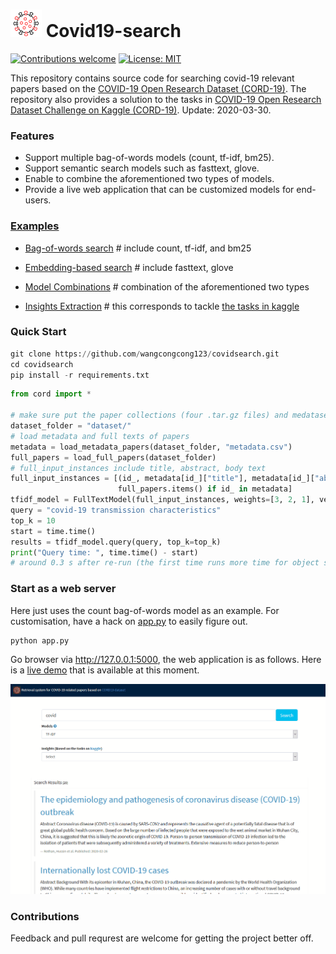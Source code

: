 #  ![](pics/logo.png) Covid19-search

<a href="/flairNLP/flair/blob/master/CONTRIBUTING.md"><img src="https://camo.githubusercontent.com/8f697c48adc5026cc6d83dd45e42b9b93ee1803c/68747470733a2f2f696d672e736869656c64732e696f2f62616467652f636f6e747269627574696f6e732d77656c636f6d652d627269676874677265656e2e737667" alt="Contributions welcome" data-canonical-src="https://img.shields.io/badge/contributions-welcome-brightgreen.svg" style="max-width:100%;"></a> <a href="https://opensource.org/licenses/MIT" rel="nofollow"><img src="https://camo.githubusercontent.com/a2753323735099059bdc88b724534a1a6bd134ee/68747470733a2f2f696d672e736869656c64732e696f2f62616467652f4c6963656e73652d4d49542d627269676874677265656e2e737667" alt="License: MIT" data-canonical-src="https://img.shields.io/badge/License-MIT-brightgreen.svg" style="max-width:100%;"></a>

This repository contains source code for searching covid-19 relevant papers based on the [COVID-19 Open Research Dataset (CORD-19)](https://pages.semanticscholar.org/coronavirus-research). The repository also provides a solution to the tasks in [COVID-19 Open Research Dataset Challenge on Kaggle (CORD-19)](https://www.kaggle.com/allen-institute-for-ai/CORD-19-research-challenge). Update: 2020-03-30.

### Features
- Support multiple bag-of-words models (count, tf-idf, bm25).
- Support semantic search models such as fasttext, glove.
- Enable to combine the aforementioned two types of models.
- Provide a live web application that can be customized models for end-users.

### [Examples](examples/)
- [Bag-of-words search](examples/full_text_run.py) # include count, tf-idf, and bm25
- [Embedding-based search](examples/embedding_run.py) # include fasttext, glove
- [Model Combinations](examples/ensemble_run.py) # combination of the aforementioned two types


- [Insights Extraction](examples/insight_extract.py) # this corresponds to tackle [the tasks in kaggle](https://www.kaggle.com/allen-institute-for-ai/CORD-19-research-challenge/tasks)


### Quick Start
```python
git clone https://github.com/wangcongcong123/covidsearch.git
cd covidsearch
pip install -r requirements.txt
```
```python
from cord import *

# make sure put the paper collections (four .tar.gz files) and medataset csv file under the dataset_folder
dataset_folder = "dataset/"
# load metadata and full texts of papers
metadata = load_metadata_papers(dataset_folder, "metadata.csv")
full_papers = load_full_papers(dataset_folder)
# full_input_instances include title, abstract, body text
full_input_instances = [(id_, metadata[id_]["title"], metadata[id_]["abstract"], body) for id_, body in
                        full_papers.items() if id_ in metadata]
tfidf_model = FullTextModel(full_input_instances, weights=[3, 2, 1], vectorizer_type="tfidf")
query = "covid-19 transmission characteristics"
top_k = 10
start = time.time()
results = tfidf_model.query(query, top_k=top_k)
print("Query time: ", time.time() - start)
# around 0.3 s after re-run (the first time runs more time for object serilisation)
```
### Start as a web server

Here just uses the count bag-of-words model as an example. For customisation, have a hack on [app.py](app.py) to easily figure out.
```
python app.py
```
Go browser via http://127.0.0.1:5000, the web application is as follows. Here is a [live demo](http://www.congcong.cf:7000/) that is available at this moment.

![](pics/demo.gif)

### Contributions

Feedback and pull requrest are welcome for getting the project better off.
